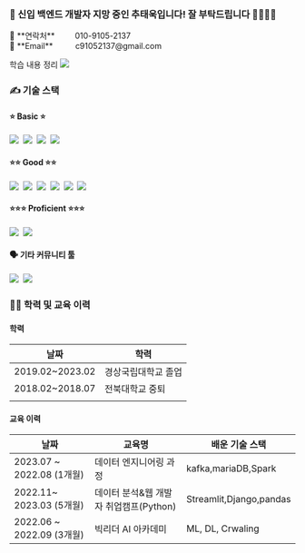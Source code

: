 
<h3>🤵 신입 백엔드 개발자 지망 중인 추태욱입니다! 잘 부탁드립니다 🙇‍♀️🙇‍♀️</h3>
<p>
📱 **연락처**           010-9105-2137<br>
📧 **Email**           c91052137@gmail.com<br>
  <div>
  학습 내용 정리 
  <a href="https://congruous-lifter-7ca.notion.site/0b9b6ce8475643b9b8e9b2ce49f311a6?pvs=4">
    <img src="https://img.shields.io/badge/Notion-000000?style=flat-square&logo=Notion&logoColor=white"/>
  </a>
    </div>
</p>
<h3>✍️ 기술 스택 </h3>
<h4>⭐ Basic ⭐</h4>
<div>
  <img src="https://img.shields.io/badge/Linux-FCC624?style=flat-square&logo=Linux&logoColor=white"/>&nbsp
  <img src="https://img.shields.io/badge/Flask-000000?style=flat-square&logo=Flask&logoColor=white"/>&nbsp
  <img src="https://img.shields.io/badge/Tableau-E97627?style=flat-square&logo=Tableau&logoColor=white"/>&nbsp
  <img src="https://img.shields.io/badge/Docker-2496ED?style=flat-square&logo=Docker&logoColor=white"/>&nbsp
</div>
<h4>⭐⭐ Good ⭐⭐</h4>
<!-- 맞을진 모름 -->
<div>
  <img src="https://img.shields.io/badge/JAVA-6DB33F?style=flat-square&logoColor=white"/>&nbsp
  <img src="https://img.shields.io/badge/MariaDB-000000?style=flat-square&logo=Databricks&logoColor=white"/>&nbsp
  <img src="https://img.shields.io/badge/Spring-6DB33F?style=flat-square&logo=Spring&logoColor=white"/>&nbsp
  <img src="https://img.shields.io/badge/Vue.JS-4FC08D?style=flat-square&logo=Vue.js&logoColor=white"/>&nbsp
  <img src="https://img.shields.io/badge/Django-092E20?style=flat-square&logo=Django&logoColor=white"/>&nbsp
  <img src="https://img.shields.io/badge/Streamlit-FF4B4B?style=flat-square&logo=Streamlit&logoColor=white"/>&nbsp
</div>

<h4>⭐⭐⭐ Proficient ⭐⭐⭐</h4>
<div>
  <img src="https://img.shields.io/badge/Python-6DB33F?style=flat-square&logo=Python&logoColor=white"/>&nbsp
  <img src="https://img.shields.io/badge/Pandas-150458?style=flat-square&logo=pandas&logoColor=white"/>&nbsp
</div>
<h4>🗣️ 기타 커뮤니티 툴 </h4>
<div>
  <img src="https://img.shields.io/badge/Slack-4A154B?style=flat-square&logo=Slack&logoColor=white"/>&nbsp
  <img src="https://img.shields.io/badge/Discord-5865F2?style=flat-square&logo=Discord&logoColor=white"/>&nbsp
</div>
<h3>🧑‍🎓 학력 및 교육 이력 </h3>
<h4> 학력 </h4>

| 날짜            	| 학력                	|
|-----------------	|---------------------	|
| 2019.02~2023.02 	| 경상국립대학교 졸업 	|
| 2018.02~2018.07 	| 전북대학교 중퇴     	|
|                 	|                     	|

<h4> 교육 이력 </h4>

| 날짜|교육명|배운 기술 스택|
|----------- |-------------|-----------------|
|2023.07 ~ 2022.08 (1개월)|데이터 엔지니어링 과정|kafka,mariaDB,Spark|
|2022.11~ 2023.03 (5개월)|데이터 분석&웹 개발자 취업캠프(Python)|Streamlit,Django,pandas|
|2022.06 ~ 2022.09 (3개월)|빅리더 AI 아카데미|ML, DL, Crwaling|
